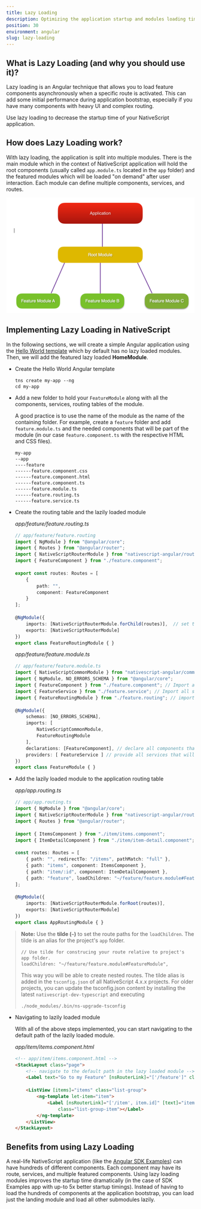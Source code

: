```yaml
---
title: Lazy Loading
description: Optimizing the application startup and modules loading time with Angular Lazy Loading. Improving bootstrap and in-app performance by using lazy loading of featured modules with their components, services, and routes.
position: 30
environment: angular
slug: lazy-loading
---
```


## What is Lazy Loading (and why you should use it)?

Lazy loading is an Angular technique that allows you to load feature components asynchronously when a specific route is activated. This can add some initial performance during application bootstrap, especially if you have many components with heavy UI and complex routing. 

Use lazy loading to decrease the startup time of your NativeScript application.

## How does Lazy Loading work?

With lazy loading, the application is split into multiple modules. There is the main module which in the context of NativeScript application will hold the root components (usually called `app.module.ts` located in the `app` folder) and the featured modules which will be loaded "on demand" after user interaction. Each module can define multiple components, services, and routes.

![lazy loading example](../img/performance/lazy.png)


## Implementing Lazy Loading in NativeScript

In the following sections, we will create a simple Angular application using the [Hello World template](https://github.com/NativeScript/template-hello-world-ng) which by default has no lazy loaded modules. Then, we will add the featured lazy loaded **HomeModule**.

- Create the Hello World Angular template

    ```Shell
    tns create my-app --ng
    cd my-app
    ```

- Add a new folder to hold your `FeatureModule` along with all the components, services, routing tables of the module. 

    A good practice is to use the name of the module as the name of the containing folder. For example, create a `feature` folder and add `feature.module.ts` and the needed components that will be part of the module (in our case `feature.component.ts` with the respective HTML and CSS files).
    ```JS
    my-app
    --app
    ----feature
    ------feature.component.css
    ------feature.component.html
    ------feature.component.ts
    ------feature.module.ts
    ------feature.routing.ts
    ------feature.service.ts
    ```

-  Create the routing table and the lazily loaded module

    _app/feature/feature.routing.ts_
    ```TypeScript
    // app/feature/feature.routing
    import { NgModule } from "@angular/core";
    import { Routes } from "@angular/router";
    import { NativeScriptRouterModule } from "nativescript-angular/router";
    import { FeatureComponent } from "./feature.component";

    export const routes: Routes = [
        {
            path: "",
            component: FeatureComponent
        }
    ];

    @NgModule({
        imports: [NativeScriptRouterModule.forChild(routes)],  // set the lazy loaded routes using forChild
        exports: [NativeScriptRouterModule]
    })
    export class FeatureRoutingModule { }
    ```

    _app/feature/feature.module.ts_
    ```TypeScript
    // app/feature/feature.module.ts
    import { NativeScriptCommonModule } from "nativescript-angular/common";
    import { NgModule, NO_ERRORS_SCHEMA } from "@angular/core";
    import { FeatureComponent } from "./feature.component"; // Import all components that will be used in the lazy loaded module
    import { FeatureService } from "./feature.service"; // Import all services that will be used in the lazy loaded module
    import { FeatureRoutingModule } from "./feature.routing"; // import the routing module

    @NgModule({
        schemas: [NO_ERRORS_SCHEMA],
        imports: [
            NativeScriptCommonModule,
            FeatureRoutingModule
        ],
        declarations: [FeatureComponent], // declare all components that will be used within the module
        providers: [ FeatureService ] // provide all services that will be used within the module
    })
    export class FeatureModule { }
    ```

-  Add the lazily loaded module to the application routing table

    _app/app.routing.ts_
    ```TypeScript
    // app/app.routing.ts
    import { NgModule } from "@angular/core";
    import { NativeScriptRouterModule } from "nativescript-angular/router";
    import { Routes } from "@angular/router";

    import { ItemsComponent } from "./item/items.component";
    import { ItemDetailComponent } from "./item/item-detail.component";

    const routes: Routes = [
        { path: "", redirectTo: "/items", pathMatch: "full" },
        { path: "items", component: ItemsComponent },
        { path: "item/:id", component: ItemDetailComponent },
        { path: "feature", loadChildren: "~/feature/feature.module#FeatureModule" }, // lazy loaded module
    ];

    @NgModule({
        imports: [NativeScriptRouterModule.forRoot(routes)],
        exports: [NativeScriptRouterModule]
    })
    export class AppRoutingModule { }
    ```

> **Note:** Use the **tilde (`~`)** to set the route paths for the `loadChildren`. The tilde is an alias for the project's `app` folder.
>  ```TS
>  // Use tilde for construcing your route relative to project's app folder.
>  loadChildren: "~/feature/feature.module#FeatureModule", 
>  ```
>  This way you will be able to create nested routes. The tilde alias is added in the `tsconfig.json` of all NativeScript 4.x.x projects. For older projects, you can update the tsconfig.json 
>  content by installing the latest `nativescript-dev-typescript` and executing
>  ```Shell
>  ./node_modules/.bin/ns-upgrade-tsconfig
>  ```

-  Navigating to lazily loaded module

    With all of the above steps implemented, you can start navigating to the default path of the lazily loaded module.

    _app/item/items.component.html_
    ```HTML
    <!-- app/item/items.component.html -->
    <StackLayout class="page">
        <!-- navigate to the default path in the lazy loaded module -->
        <Label text="Go to my Feature" [nsRouterLink]="['/feature']" class="h2 m-10"></Label>

        <ListView [items]="items" class="list-group">
            <ng-template let-item="item">
                <Label [nsRouterLink]="['/item', item.id]" [text]="item.name"
                    class="list-group-item"></Label>
            </ng-template>
        </ListView>
    </StackLayout>
    ```

## Benefits from using Lazy Loading

A real-life NativeScript application (like the [Angular SDK Examples](https://github.com/NativeScript/nativescript-sdk-examples-ng)) can have hundreds of different components. Each component may have its route, services, and multiple featured components. Using lazy loading modules improves the startup time dramatically (in the case of SDK Examples app with up-to 5x better startup timings). Instead of having to load the hundreds of components at the application bootstrap, you can load just the landing module and load all other submodules lazily.
